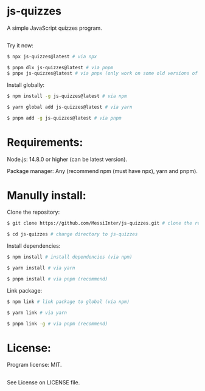 # js-quizzes

A simple JavaScript quizzes program.

##
Try it now:
```bash
$ npx js-quizzes@latest # via npx
```

```bash
$ pnpm dlx js-quizzes@latest # via pnpm
$ pnpx js-quizzes@latest # via pnpx (only work on some old versions of pnpm)
```

Install globally:
```bash
$ npm install -g js-quizzes@latest # via npm
```

```bash
$ yarn global add js-quizzes@latest # via yarn
```

```bash
$ pnpm add -g js-quizzes@latest # via pnpm
```

##
# Requirements:
Node.js: 14.8.0 or higher (can be latest version).

Package manager: Any (recommend npm (must have npx), yarn and pnpm).

##
# Manully install:

Clone the repository:
```bash
$ git clone https://github.com/MessiInter/js-quizzes.git # clone the repo
```

```bash
$ cd js-quizzes # change directory to js-quizzes
```

Install dependencies:
```bash
$ npm install # install dependencies (via npm)
```

```bash
$ yarn install # via yarn
```

```bash
$ pnpm install # via pnpm (recommend)
```

Link package:
```bash
$ npm link # link package to global (via npm)
```

```bash
$ yarn link # via yarn
```

```bash
$ pnpm link -g # via pnpm (recommend)
```

##
# License:
Program license: MIT.
##
See License on LICENSE file.
